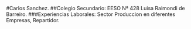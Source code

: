 #Carlos Sanchez.
##Colegio Secundario: EESO Nª 428 Luisa Raimondi de Barreiro.
###Experiencias Laborales: Sector Produccion en diferentes Empresas, Repartidor.